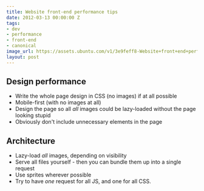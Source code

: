 ```yaml
---
title: Website front-end performance tips
date: 2012-03-13 00:00:00 Z
tags:
- dev
- performance
- front-end
- canonical
image_url: https://assets.ubuntu.com/v1/3e9feff8-Website+front+end+performance+tips.png?w=230&h=160&mode=fill&bg=0000
layout: post
---
```


## Design performance

 - Write the whole page design in CSS (no images) if at all possible
 - Mobile-first (with no images at all)
 - Design the page so all *all* images could be lazy-loaded without the page looking stupid
 - Obviously don't include unnecessary elements in the page

## Architecture

 - Lazy-load *all* images, depending on visibility
 - Serve all files yourself - then you can bundle them up into a single request
 - Use sprites wherever possible
 - Try to have *one* request for all JS, and one for all CSS.